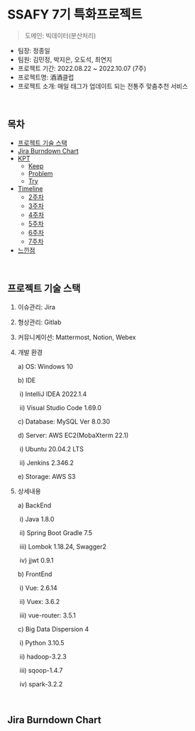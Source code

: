 # SSAFY 7기 특화프로젝트

> 도메인: 빅데이터(분산처리)



* 팀장: 정종일
* 팀원: 김민정, 박지은, 오도석, 최연지
* 프로젝트 기간: 2022.08.22 ~ 2022.10.07 (7주)
* 프로젝트명: 酒酒클럽
* 프로젝트 소개: 매일 태그가 업데이트 되는 전통주 맞춤추천 서비스

<br>

## 목차

* [프로젝트 기술 스택](#프로젝트-기술-스택)
* [Jira Burndown Chart](#jira-burndown-chart)
* [KPT]()
  * [Keep]()
  * [Problem]()
  * [Try]()
* [Timeline]()
  * [2주차]()
  * [3주차]()
  * [4주차]()
  * [5주차]()
  * [6주차]()
  * [7주차]()
* [느낀점]()

<br>

## 프로젝트 기술 스택

1. 이슈관리: Jira

2. 형상관리: Gitlab

3. 커뮤니케이션: Mattermost, Notion, Webex

4. 개발 환경

   a) OS: Windows 10 

   b) IDE

   ​	i) IntelliJ IDEA 2022.1.4

   ​	ii) Visual Studio Code 1.69.0

   c) Database: MySQL Ver 8.0.30

   d) Server: AWS EC2(MobaXterm 22.1)

   ​	i) Ubuntu 20.04.2 LTS

   ​	ii) Jenkins 2.346.2

   e) Storage: AWS S3

5. 상세내용

   a) BackEnd 

   ​	i) Java 1.8.0 

   ​	ii) Spring Boot Gradle 7.5 

   ​	iii) Lombok 1.18.24, Swagger2  

   ​	iv) jjwt 0.9.1 

   b) FrontEnd 

   ​	i) Vue: 2.6.14 

   ​	ii) Vuex: 3.6.2 

   ​	iii) vue-router: 3.5.1 

   c) Big Data Dispersion 4 

   ​	i) Python 3.10.5 

   ​	ii) hadoop-3.2.3 

   ​	iii) sqoop-1.4.7 

   ​	iv) spark-3.2.2

<br>

## Jira Burndown Chart



​	
